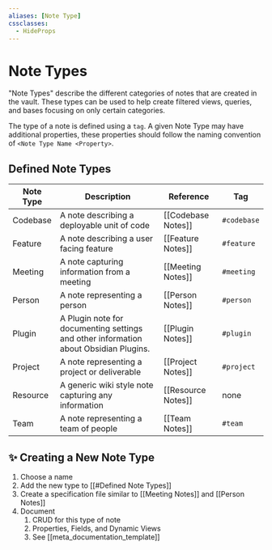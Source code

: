 ```yaml
---
aliases: [Note Type]
cssclasses:
  - HideProps
---
```

# Note Types

"Note Types" describe the different categories of notes that are created in the vault. These types can be used to help create filtered views, queries, and bases focusing on only certain categories.

The type of a note is defined using a `tag`. A given Note Type may have additional properties, these properties should follow the naming convention of `<Note Type Name <Property>`.

## Defined Note Types

| Note Type | Description                                                                          | Reference          | Tag         |
| --------- | ------------------------------------------------------------------------------------ | ------------------ | ----------- |
| Codebase  | A note describing a deployable unit of code                                          | [[Codebase Notes]] | `#codebase` |
| Feature   | A note describing a user facing feature                                              | [[Feature Notes]]  | `#feature`  |
| Meeting   | A note capturing information from a meeting                                          | [[Meeting Notes]]  | `#meeting`  |
| Person    | A note representing a person                                                         | [[Person Notes]]   | `#person`   |
| Plugin    | A Plugin note for documenting settings and other information about Obsidian Plugins. | [[Plugin Notes]]   | `#plugin`   |
| Project   | A note representing a project or deliverable                                         | [[Project Notes]]  | `#project`  |
| Resource  | A generic wiki style note capturing any information                                  | [[Resource Notes]] | none        |
| Team      | A note representing a team of people                                                 | [[Team Notes]]     | `#team`     |

## ✨ Creating a New Note Type

1. Choose a name
2. Add the new type to [[#Defined Note Types]]
3. Create a specification file similar to [[Meeting Notes]] and [[Person Notes]]
4. Document
	1. CRUD for this type of note
	2. Properties, Fields, and Dynamic Views
	3. See [[meta_documentation_template]]
